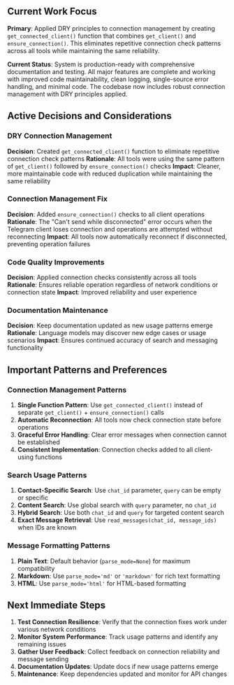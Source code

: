 

## Current Work Focus
**Primary**: Applied DRY principles to connection management by creating `get_connected_client()` function that combines `get_client()` and `ensure_connection()`. This eliminates repetitive connection check patterns across all tools while maintaining the same reliability.

**Current Status**: System is production-ready with comprehensive documentation and testing. All major features are complete and working with improved code maintainability, clean logging, single-source error handling, and minimal code. The codebase now includes robust connection management with DRY principles applied.

## Active Decisions and Considerations

### DRY Connection Management
**Decision**: Created `get_connected_client()` function to eliminate repetitive connection check patterns
**Rationale**: All tools were using the same pattern of `get_client()` followed by `ensure_connection()` checks
**Impact**: Cleaner, more maintainable code with reduced duplication while maintaining the same reliability

### Connection Management Fix
**Decision**: Added `ensure_connection()` checks to all client operations
**Rationale**: The "Can't send while disconnected" error occurs when the Telegram client loses connection and operations are attempted without reconnecting
**Impact**: All tools now automatically reconnect if disconnected, preventing operation failures

### Code Quality Improvements
**Decision**: Applied connection checks consistently across all tools
**Rationale**: Ensures reliable operation regardless of network conditions or connection state
**Impact**: Improved reliability and user experience

### Documentation Maintenance
**Decision**: Keep documentation updated as new usage patterns emerge
**Rationale**: Language models may discover new edge cases or usage scenarios
**Impact**: Ensures continued accuracy of search and messaging functionality

## Important Patterns and Preferences

### Connection Management Patterns
1. **Single Function Pattern**: Use `get_connected_client()` instead of separate `get_client()` + `ensure_connection()` calls
2. **Automatic Reconnection**: All tools now check connection state before operations
3. **Graceful Error Handling**: Clear error messages when connection cannot be established
4. **Consistent Implementation**: Connection checks added to all client-using functions

### Search Usage Patterns
1. **Contact-Specific Search**: Use `chat_id` parameter, `query` can be empty or specific
2. **Content Search**: Use global search with `query` parameter, no `chat_id`
3. **Hybrid Search**: Use both `chat_id` and `query` for targeted content search
4. **Exact Message Retrieval**: Use `read_messages(chat_id, message_ids)` when IDs are known

### Message Formatting Patterns
1. **Plain Text**: Default behavior (`parse_mode=None`) for maximum compatibility
2. **Markdown**: Use `parse_mode='md'` or `'markdown'` for rich text formatting
3. **HTML**: Use `parse_mode='html'` for HTML-based formatting

## Next Immediate Steps
1. **Test Connection Resilience**: Verify that the connection fixes work under various network conditions
2. **Monitor System Performance**: Track usage patterns and identify any remaining issues
3. **Gather User Feedback**: Collect feedback on connection reliability and message sending
4. **Documentation Updates**: Update docs if new usage patterns emerge
5. **Maintenance**: Keep dependencies updated and monitor for API changes
